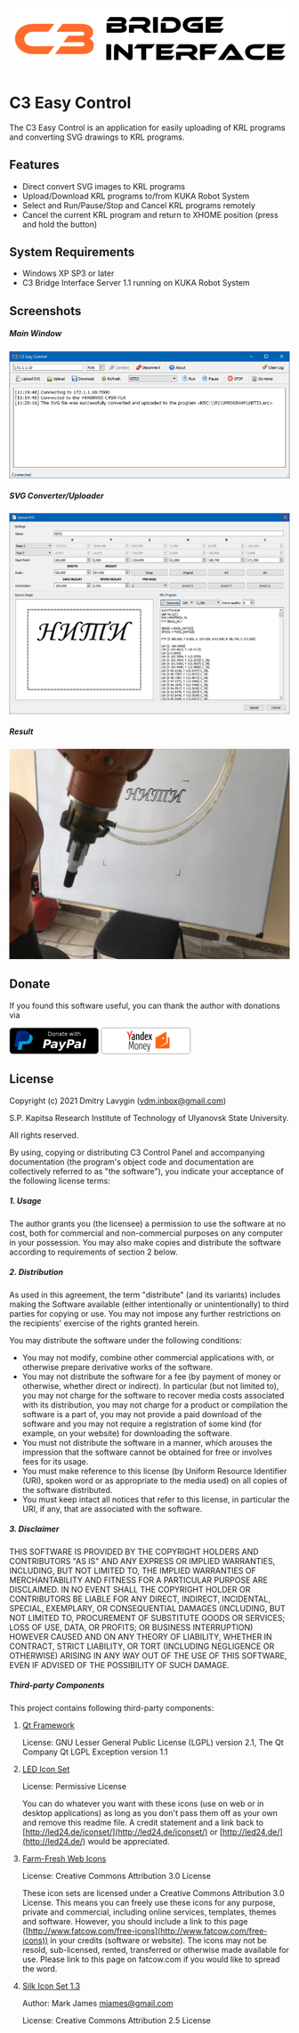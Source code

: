 ![C3 Bridge Interface](https://github.com/ulsu-tech/c3bridge-server/raw/master/artwork/logo.png)
# C3 Easy Control
The C3 Easy Control is an application for easily uploading of KRL programs and converting SVG drawings to KRL programs.

## Features
* Direct convert SVG images to KRL programs
* Upload/Download KRL programs to/from KUKA Robot System
* Select and Run/Pause/Stop and Cancel KRL programs remotely
* Cancel the current KRL program and return to XHOME position (press and hold the button)

## System Requirements
* Windows XP SP3 or later
* C3 Bridge Interface Server 1.1 running on KUKA Robot System

## Screenshots
##### Main Window
![Main Window](https://github.com/ulsu-tech/c3bridge-easy/raw/main/images/main.png)
##### SVG Converter/Uploader
![SVG Converter](https://github.com/ulsu-tech/c3bridge-easy/raw/main/images/svg.png)
##### Result
![Result](https://github.com/ulsu-tech/c3bridge-easy/raw/main/images/result.jpg)

## Donate
If you found this software useful, you can thank the author with donations via

[![PayPal](https://github.com/ulsu-tech/c3bridge-server/raw/master/artwork/donate.png)](https://www.paypal.com/cgi-bin/webscr?cmd=_donations&business=vdm.inbox@gmail.com&lc=EN&item_name=C3BridgeInterface&no_note=0&currency_code=USD&bn=PP-DonationsBF:btn_donateCC_LG.gif:NonHosted) [![Yoo Money](https://github.com/ulsu-tech/c3bridge-server/raw/master/artwork/donate_yandex.png)](https://yoomoney.ru/to/4100111653323774)

## License
Copyright (c) 2021 Dmitry Lavygin (vdm.inbox@gmail.com)

S.P. Kapitsa Research Institute of Technology of Ulyanovsk State University.

All rights reserved.

By using, copying or distributing C3 Control Panel and accompanying
documentation (the program's object code and documentation are collectively
referred to as "the software"), you indicate your acceptance of the following
license terms:

##### 1. Usage
The author grants you (the licensee) a permission to use the software at no
cost, both for commercial and non-commercial purposes on any computer in your
possession. You may also make copies and distribute the software according to
requirements of section 2 below.

##### 2. Distribution
As used in this agreement, the term "distribute" (and its variants) includes
making the Software available (either intentionally or unintentionally) to
third parties for copying or use. You may not impose any further restrictions
on the recipients' exercise of the rights granted herein.

You may distribute the software under the following conditions:
- You may not modify, combine other commercial applications with, or
  otherwise prepare derivative works of the software.
- You may not distribute the software for a fee (by payment of money or
  otherwise, whether direct or indirect). In particular (but not limited to),
  you may not charge for the software to recover media costs associated with
  its distribution, you may not charge for a product or compilation the
  software is a part of, you may not provide a paid download of the software
  and you may not require a registration of some kind (for example, on your
  website) for downloading the software.
- You must not distribute the software in a manner, which arouses the
  impression that the software cannot be obtained for free or involves fees
  for its usage.
- You must make reference to this license (by Uniform Resource Identifier
  (URI), spoken word or as appropriate to the media used) on all copies of
  the software distributed.
- You must keep intact all notices that refer to this license, in particular
  the URI, if any, that are associated with the software.

##### 3. Disclaimer
THIS SOFTWARE IS PROVIDED BY THE COPYRIGHT HOLDERS AND CONTRIBUTORS 
"AS IS" AND ANY EXPRESS OR IMPLIED WARRANTIES, INCLUDING, BUT NOT 
LIMITED TO, THE IMPLIED WARRANTIES OF MERCHANTABILITY AND FITNESS FOR
A PARTICULAR PURPOSE ARE DISCLAIMED. IN NO EVENT SHALL THE COPYRIGHT
HOLDER OR CONTRIBUTORS BE LIABLE FOR ANY DIRECT, INDIRECT, INCIDENTAL,
SPECIAL, EXEMPLARY, OR CONSEQUENTIAL DAMAGES (INCLUDING, BUT NOT
LIMITED TO, PROCUREMENT OF SUBSTITUTE GOODS OR SERVICES; LOSS OF USE,
DATA, OR PROFITS; OR BUSINESS INTERRUPTION) HOWEVER CAUSED AND ON ANY
THEORY OF LIABILITY, WHETHER IN CONTRACT, STRICT LIABILITY, OR TORT
(INCLUDING NEGLIGENCE OR OTHERWISE) ARISING IN ANY WAY OUT OF THE USE
OF THIS SOFTWARE, EVEN IF ADVISED OF THE POSSIBILITY OF SUCH DAMAGE.

##### Third-party Components
This project contains following third-party components:

1. [Qt Framework](https://www.qt.io/)
   
   License: GNU Lesser General Public License (LGPL) version 2.1,
            The Qt Company Qt LGPL Exception version 1.1

2. [LED Icon Set](http://led24.de/iconset)
   
   License: Permissive License
   
   You can do whatever you want with these icons (use on web or in desktop
   applications) as long as you don't pass them off as your own and remove
   this readme file. A credit statement and a link back to
   [http://led24.de/iconset/](http://led24.de/iconset/) or [http://led24.de/](http://led24.de/) would be appreciated.
   
3. [Farm-Fresh Web Icons](http://www.fatcow.com/free-icons)

   License: Creative Commons Attribution 3.0 License
   
   These icon sets are licensed under a Creative Commons Attribution 3.0
   License. This means you can freely use these icons for any purpose,
   private and commercial, including online services, templates, themes and
   software. However, you should include a link to this page
   ([http://www.fatcow.com/free-icons](http://www.fatcow.com/free-icons)) in your credits (software or website).
   The icons may not be resold, sub-licensed, rented, transferred or
   otherwise made available for use. Please link to this page on fatcow.com
   if you would like to spread the word.
   
4. [Silk Icon Set 1.3](http://www.famfamfam.com/lab/icons/silk/)
   
   Author: Mark James <mjames@gmail.com>

   License: Creative Commons Attribution 2.5 License
